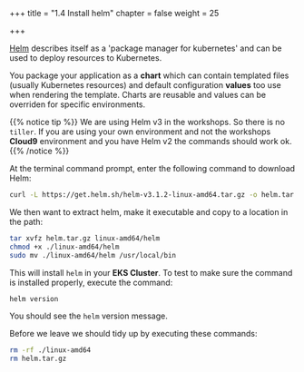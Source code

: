 +++
title = "1.4 Install helm"
chapter = false
weight = 25

+++

[Helm](https://helm.sh/) describes itself as a 'package manager for kubernetes' and can be used to deploy resources to Kubernetes.

You package your application as a **chart** which can contain templated files (usually Kubernetes resources) and default configuration **values** too use when rendering the template. Charts are reusable and values can be overriden for specific environments.

{{% notice tip %}}
We are using Helm v3 in the workshops. So there is no `tiller`. If you are using your own environment and not the workshops **Cloud9** environment and you have Helm v2 the commands should work ok.
{{% /notice %}}

At the terminal command prompt, enter the following command to download Helm:

```bash
curl -L https://get.helm.sh/helm-v3.1.2-linux-amd64.tar.gz -o helm.tar.gz
```

We then want to extract helm, make it executable and copy to a location in the path:

```bash
tar xvfz helm.tar.gz linux-amd64/helm
chmod +x ./linux-amd64/helm
sudo mv ./linux-amd64/helm /usr/local/bin
```

This will install `helm` in your **EKS Cluster**. To test to make sure the command is installed properly, execute the command:

```bash
helm version
```

You should see the `helm` version message.

Before we leave we should tidy up by executing these commands:

```bash
rm -rf ./linux-amd64
rm helm.tar.gz
```


